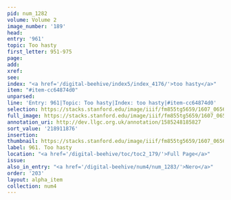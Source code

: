 ```yaml
---
pid: num_1282
volume: Volume 2
image_number: '189'
head:
entry: '961'
topic: Too hasty
first_letter: 951-975
page:
add:
xref:
see:
index: "<a href='/digital-beehive/index5/index_4176/'>too hasty</a>"
item: "#item-cc64874d0"
unparsed:
line: 'Entry: 961|Topic: Too hasty|Index: too hasty|#item-cc64874d0'
selection: https://stacks.stanford.edu/image/iiif/fm855tg5659/1607_0656/365,1876,2853,667/full/0/default.jpg
full_image: https://stacks.stanford.edu/image/iiif/fm855tg5659/1607_0656/full/full/0/default.jpg
annotation_uri: http://dev.llgc.org.uk/annotation/1585248185827
sort_value: '218911876'
insertion:
thumbnail: https://stacks.stanford.edu/image/iiif/fm855tg5659/1607_0656/365,1876,600,180/250,/0/default.jpg
label: 961. Too hasty
location: "<a href='/digital-beehive/toc/toc2_179/'>Full Page</a>"
issue:
also_in_entry: "<a href='/digital-beehive/num4/num_1283/'>Nero</a>"
order: '203'
layout: alpha_item
collection: num4
---
```

